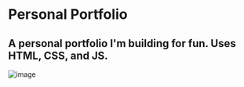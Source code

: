 # Personal Portfolio
## A personal portfolio I'm building for fun. Uses HTML, CSS, and JS.
![image](https://user-images.githubusercontent.com/118857854/225948988-c775c5da-c597-4cb7-9d7b-419e934e63a3.png)

